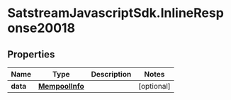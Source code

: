 # SatstreamJavascriptSdk.InlineResponse20018

## Properties
Name | Type | Description | Notes
------------ | ------------- | ------------- | -------------
**data** | [**MempoolInfo**](MempoolInfo.md) |  | [optional] 
